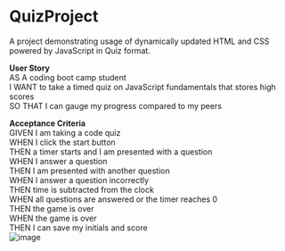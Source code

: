 # QuizProject
A project demonstrating usage of dynamically updated HTML and CSS powered by JavaScript in Quiz format.

<b>User Story<br> </b>
AS A coding boot camp student <bR>
I WANT to take a timed quiz on JavaScript fundamentals that stores high scores <br>
SO THAT I can gauge my progress compared to my peers<br>

<b>Acceptance Criteria<br></b>
GIVEN I am taking a code quiz<br>
WHEN I click the start button<br>
THEN a timer starts and I am presented with a question<br>
WHEN I answer a question<br>
THEN I am presented with another question<br>
WHEN I answer a question incorrectly<br>
THEN time is subtracted from the clock<br>
WHEN all questions are answered or the timer reaches 0<br>
THEN the game is over<br>
WHEN the game is over<br>
THEN I can save my initials and score<br>
![image](https://github.com/CoralDarling/QuizProject/assets/109124878/7c7f0dbd-dc9a-4dec-9224-7e8caa8fbcdc)
